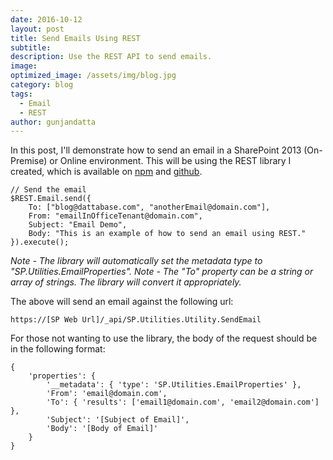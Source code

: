 ```yaml
---
date: 2016-10-12
layout: post
title: Send Emails Using REST
subtitle:
description: Use the REST API to send emails.
image:
optimized_image: /assets/img/blog.jpg
category: blog
tags:
  - Email
  - REST
author: gunjandatta
---
```


In this post, I'll demonstrate how to send an email in a SharePoint 2013 (On-Premise) or Online environment. This will be using the REST library I created, which is available on [npm](https://npmjs.com/packages/gd-sprest) and [github](https://github.com/gunjandatta/sprest).

```
// Send the email
$REST.Email.send({
    To: ["blog@dattabase.com", "anotherEmail@domain.com"],
    From: "emailInOfficeTenant@domain.com",
    Subject: "Email Demo",
    Body: "This is an example of how to send an email using REST."
}).execute();

```

_Note - The library will automatically set the metadata type to "SP.Utilities.EmailProperties"._ _Note - The "To" property can be a string or array of strings. The library will convert it appropriately._

The above will send an email against the following url:

```
https://[SP Web Url]/_api/SP.Utilities.Utility.SendEmail

```

For those not wanting to use the library, the body of the request should be in the following format:

```
{
    'properties': {
        '__metadata': { 'type': 'SP.Utilities.EmailProperties' },
        'From': 'email@domain.com',
        'To': { 'results': ['email1@domain.com', 'email2@domain.com'] },
        'Subject': '[Subject of Email]',
        'Body': '[Body of Email]'
    }
}

```

